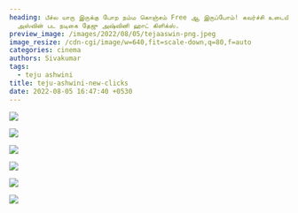 ```yaml
---
heading: பீச்ல யாரு இருக்கு போற நம்ம கொஞ்சம் Free ஆ இருப்போம்! கவர்ச்சி உடையில்
  அஸ்வின் பட நடிகை தேஜு அஷ்வினி ஹாட் கிளிக்ஸ்.
preview_image: /images/2022/08/05/tejaaswin-png.jpeg
image_resize: /cdn-cgi/image/w=640,fit=scale-down,q=80,f=auto
categories: cinema
authors: Sivakumar
tags:
  - teju ashwini
title: teju-ashwini-new-clicks
date: 2022-08-05 16:47:40 +0530
---
```

![](/images/2022/08/05/tejuashwini44.jpeg)

![](/images/2022/08/05/tejuashwini.jpeg)

![](/images/2022/08/05/tejuashwini2-png.jpeg)

![](/images/2022/08/05/tejuashwini6-png.jpeg)

![](/images/2022/08/05/tejuashwini8-png.jpeg)

![](/images/2022/08/05/tejuashwini10-png.jpeg)